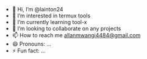 - 👋 Hi, I’m @lainton24
- 👀 I’m interested in termux tools 
- 🌱 I’m currently learning tool-x
- 💞️ I’m looking to collaborate on any projects 
- 📫 How to reach me allanmwangi4484@gmail.com
- 😄 Pronouns: ...
- ⚡ Fun fact: ...
<!---
lainton24/lainton24 is a ✨ special ✨ repository because its `README.md` (this file) appears on your GitHub profile.
You can click the Preview link to take a look at your changes.
--->
